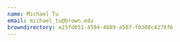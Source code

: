 ```yaml
---
name: Michael Tu
email: michael_tu@brown.edu
browndirectory: a25fd051-4594-4b89-a507-f0308c4278f6
---
```

